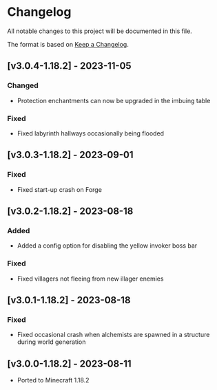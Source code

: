 # Changelog
All notable changes to this project will be documented in this file.

The format is based on [Keep a Changelog].

## [v3.0.4-1.18.2] - 2023-11-05
### Changed
- Protection enchantments can now be upgraded in the imbuing table
### Fixed
- Fixed labyrinth hallways occasionally being flooded

## [v3.0.3-1.18.2] - 2023-09-01
### Fixed
- Fixed start-up crash on Forge

## [v3.0.2-1.18.2] - 2023-08-18
### Added
- Added a config option for disabling the yellow invoker boss bar
### Fixed
- Fixed villagers not fleeing from new illager enemies

## [v3.0.1-1.18.2] - 2023-08-18
### Fixed
- Fixed occasional crash when alchemists are spawned in a structure during world generation

## [v3.0.0-1.18.2] - 2023-08-11
- Ported to Minecraft 1.18.2

[Keep a Changelog]: https://keepachangelog.com/en/1.0.0/

